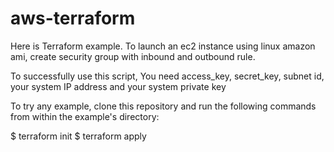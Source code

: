 # aws-terraform

Here is Terraform example. To launch an ec2 instance using linux amazon ami, create security group with inbound and outbound rule.

To successfully use this script, You need access_key, secret_key, subnet id, your system IP address and your system private key

To try any example, clone this repository and run the following commands from within the example's directory:

$ terraform init
$ terraform apply
